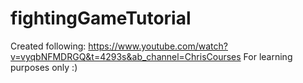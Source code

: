# fightingGameTutorial

Created following: https://www.youtube.com/watch?v=vyqbNFMDRGQ&t=4293s&ab_channel=ChrisCourses
For learning purposes only :)
